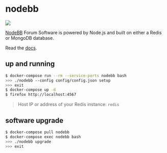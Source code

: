 nodebb
======

![](https://badge.imagelayers.io/vimagick/nodebb:latest.svg)

[NodeBB][1] Forum Software is powered by Node.js and built on either a Redis or MongoDB database.

Read the [docs][2].

## up and running

```bash
$ docker-compose run --rm --service-ports nodebb bash
>>> ./nodebb --config config/config.json setup
>>> exit
$ docker-compose up -d
$ firefox http://localhost:4567
```

> Host IP or address of your Redis instance: `redis`

## software upgrade

```bash
$ docker-compose pull nodebb
$ docker-compose exec nodebb bash
>>> ./nodebb upgrade
>>> exit
```

[1]: https://nodebb.org/
[2]: https://docs.nodebb.org/
